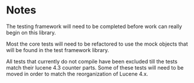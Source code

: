 ﻿
# Notes

The testing framework will need to be completed before work can 
really begin on this library.  

Most the core tests will need to be refactored to use the mock objects 
that will be found in the test framework library.  

All tests that currently do not compile have been excluded till the tests
match their lucene 4.3 counter parts.  Some of these tests will need to 
be moved in order to match the reorganization of Lucene 4.x.

